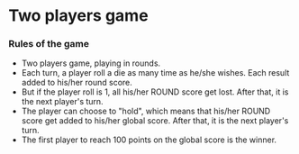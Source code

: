 # Two players game

### Rules of the game
- Two players game, playing in rounds.
- Each turn, a player roll a die as many time as he/she wishes. Each result added to his/her round score.
- But if the player roll is 1, all his/her ROUND score get lost. After that, it is the next player's turn.
- The player can choose to "hold", which means that his/her ROUND score get added to his/her global score. After that, it is the next player's turn.
- The first player to reach 100 points on the global score is the winner.